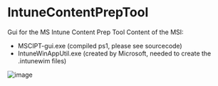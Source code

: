 # IntuneContentPrepTool
Gui for the MS Intune Content Prep Tool
Content of the MSI:
- MSCIPT-gui.exe (compiled ps1, please see sourcecode)
- IntuneWinAppUtil.exe (created by Microsoft, needed to create the .intunewim files)

![image](https://user-images.githubusercontent.com/5301320/127177933-2b4e8f64-d165-4cb5-b1e0-24b1e874a0bd.png)
